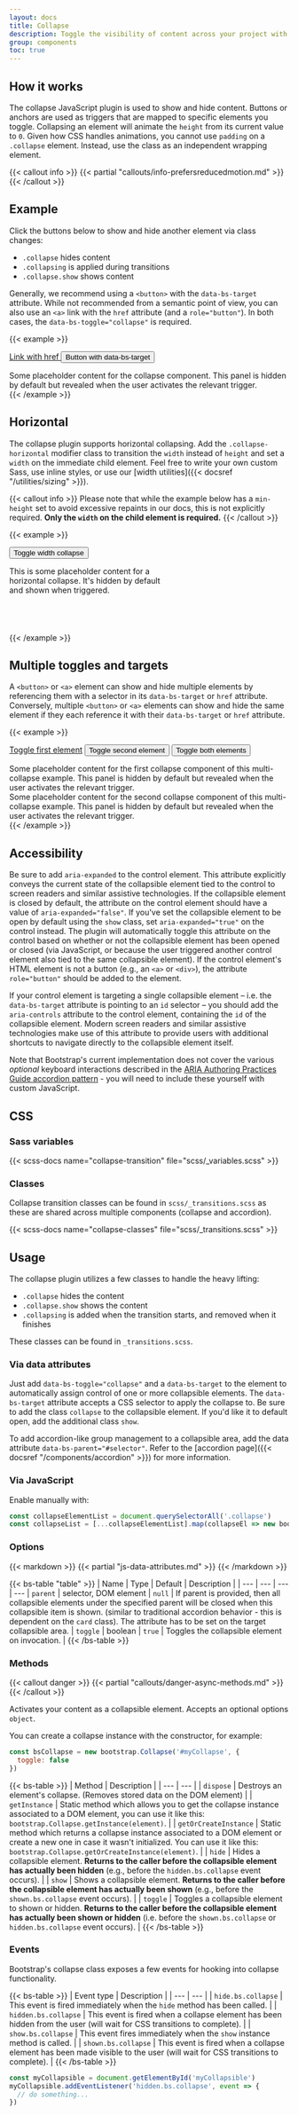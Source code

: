 ```yaml
---
layout: docs
title: Collapse
description: Toggle the visibility of content across your project with a few classes and our JavaScript plugins.
group: components
toc: true
---
```


## How it works

The collapse JavaScript plugin is used to show and hide content. Buttons or
anchors are used as triggers that are mapped to specific elements you toggle.
Collapsing an element will animate the `height` from its current value to `0`.
Given how CSS handles animations, you cannot use `padding` on a `.collapse`
element. Instead, use the class as an independent wrapping element.

{{< callout info >}}
{{< partial "callouts/info-prefersreducedmotion.md" >}}
{{< /callout >}}

## Example

Click the buttons below to show and hide another element via class changes:

- `.collapse` hides content
- `.collapsing` is applied during transitions
- `.collapse.show` shows content

Generally, we recommend using a `<button>` with the `data-bs-target` attribute.
While not recommended from a semantic point of view, you can also use an `<a>`
link with the `href` attribute (and a `role="button"`). In both cases, the
`data-bs-toggle="collapse"` is required.

{{< example >}}
<p class="d-inline-flex gap-1">
  <a class="btn btn-primary" data-bs-toggle="collapse" href="#collapseExample" role="button" aria-expanded="false" aria-controls="collapseExample">
    Link with href
  </a>
  <button class="btn btn-primary" type="button" data-bs-toggle="collapse" data-bs-target="#collapseExample" aria-expanded="false" aria-controls="collapseExample">
    Button with data-bs-target
  </button>
</p>
<div class="collapse" id="collapseExample">
  <div class="card card-body">
    Some placeholder content for the collapse component. This panel is hidden by default but revealed when the user activates the relevant trigger.
  </div>
</div>
{{< /example >}}

## Horizontal

The collapse plugin supports horizontal collapsing. Add the
`.collapse-horizontal` modifier class to transition the `width` instead of
`height` and set a `width` on the immediate child element. Feel free to write
your own custom Sass, use inline styles, or use our [width utilities]({{<
docsref "/utilities/sizing" >}}).

{{< callout info >}}
Please note that while the example below has a `min-height` set to avoid
excessive repaints in our docs, this is not explicitly required. **Only
the `width` on the child element is required.**
{{< /callout >}}

{{< example >}}
<p>
  <button class="btn btn-primary" type="button" data-bs-toggle="collapse" data-bs-target="#collapseWidthExample" aria-expanded="false" aria-controls="collapseWidthExample">
    Toggle width collapse
  </button>
</p>
<div style="min-height: 120px;">
  <div class="collapse collapse-horizontal" id="collapseWidthExample">
    <div class="card card-body" style="width: 300px;">
      This is some placeholder content for a horizontal collapse. It's hidden by default and shown when triggered.
    </div>
  </div>
</div>
{{< /example >}}

## Multiple toggles and targets

A `<button>` or `<a>` element can show and hide multiple elements by referencing
them with a selector in its `data-bs-target` or `href` attribute.
Conversely, multiple `<button>` or `<a>` elements can show and hide the same
element if they each reference it with their `data-bs-target` or `href`
attribute.

{{< example >}}
<p class="d-inline-flex gap-1">
  <a class="btn btn-primary" data-bs-toggle="collapse" href="#multiCollapseExample1" role="button" aria-expanded="false" aria-controls="multiCollapseExample1">Toggle first element</a>
  <button class="btn btn-primary" type="button" data-bs-toggle="collapse" data-bs-target="#multiCollapseExample2" aria-expanded="false" aria-controls="multiCollapseExample2">Toggle second element</button>
  <button class="btn btn-primary" type="button" data-bs-toggle="collapse" data-bs-target=".multi-collapse" aria-expanded="false" aria-controls="multiCollapseExample1 multiCollapseExample2">Toggle both elements</button>
</p>
<div class="row">
  <div class="col">
    <div class="collapse multi-collapse" id="multiCollapseExample1">
      <div class="card card-body">
        Some placeholder content for the first collapse component of this multi-collapse example. This panel is hidden by default but revealed when the user activates the relevant trigger.
      </div>
    </div>
  </div>
  <div class="col">
    <div class="collapse multi-collapse" id="multiCollapseExample2">
      <div class="card card-body">
        Some placeholder content for the second collapse component of this multi-collapse example. This panel is hidden by default but revealed when the user activates the relevant trigger.
      </div>
    </div>
  </div>
</div>
{{< /example >}}

## Accessibility

Be sure to add `aria-expanded` to the control element. This attribute explicitly
conveys the current state of the collapsible element tied to the control to
screen readers and similar assistive technologies. If the collapsible element is
closed by default, the attribute on the control element should have a value of
`aria-expanded="false"`. If you've set the collapsible element to be open by
default using the `show` class, set `aria-expanded="true"` on the control
instead. The plugin will automatically toggle this attribute on the control
based on whether or not the collapsible element has been opened or closed (via
JavaScript, or because the user triggered another control element also tied to
the same collapsible element). If the control element's HTML element is not a
button (e.g., an `<a>` or `<div>`), the attribute `role="button"` should be
added to the element.

If your control element is targeting a single collapsible element – i.e. the
`data-bs-target` attribute is pointing to an `id` selector – you should add the
`aria-controls` attribute to the control element, containing the `id` of the
collapsible element. Modern screen readers and similar assistive technologies
make use of this attribute to provide users with additional shortcuts to
navigate directly to the collapsible element itself.

Note that Bootstrap's current implementation does not cover the various
*optional* keyboard interactions described in
the [ARIA Authoring Practices Guide accordion pattern](https://www.w3.org/WAI/ARIA/apg/patterns/accordion/) -
you will need to include these yourself with custom JavaScript.

## CSS

### Sass variables

{{< scss-docs name="collapse-transition" file="scss/_variables.scss" >}}

### Classes

Collapse transition classes can be found in `scss/_transitions.scss` as these
are shared across multiple components (collapse and accordion).

{{< scss-docs name="collapse-classes" file="scss/_transitions.scss" >}}

## Usage

The collapse plugin utilizes a few classes to handle the heavy lifting:

- `.collapse` hides the content
- `.collapse.show` shows the content
- `.collapsing` is added when the transition starts, and removed when it
  finishes

These classes can be found in `_transitions.scss`.

### Via data attributes

Just add `data-bs-toggle="collapse"` and a `data-bs-target` to the element to
automatically assign control of one or more collapsible elements. The
`data-bs-target` attribute accepts a CSS selector to apply the collapse to. Be
sure to add the class `collapse` to the collapsible element. If you'd like it to
default open, add the additional class `show`.

To add accordion-like group management to a collapsible area, add the data
attribute `data-bs-parent="#selector"`. Refer to the [accordion page]({{<
docsref "/components/accordion" >}}) for more information.

### Via JavaScript

Enable manually with:

```js
const collapseElementList = document.querySelectorAll('.collapse')
const collapseList = [...collapseElementList].map(collapseEl => new bootstrap.Collapse(collapseEl))
```

### Options

{{< markdown >}}
{{< partial "js-data-attributes.md" >}}
{{< /markdown >}}

{{< bs-table "table" >}}
| Name | Type | Default | Description |
| --- | --- | --- | --- |
`parent` | selector, DOM element | `null` | If parent is provided, then all
collapsible elements under the specified parent will be closed when this
collapsible item is shown. (similar to traditional accordion behavior - this is
dependent on the `card` class). The attribute has to be set on the target
collapsible area. |
`toggle` | boolean | `true` | Toggles the collapsible element on invocation. |
{{< /bs-table >}}

### Methods

{{< callout danger >}}
{{< partial "callouts/danger-async-methods.md" >}}
{{< /callout >}}

Activates your content as a collapsible element. Accepts an optional options
`object`.

You can create a collapse instance with the constructor, for example:

```js
const bsCollapse = new bootstrap.Collapse('#myCollapse', {
  toggle: false
})
```

{{< bs-table >}}
| Method | Description |
| --- | --- |
| `dispose` | Destroys an element's collapse. (Removes stored data on the DOM
element) |
| `getInstance` | Static method which allows you to get the collapse instance
associated to a DOM element, you can use it like this:
`bootstrap.Collapse.getInstance(element)`. |
| `getOrCreateInstance` | Static method which returns a collapse instance
associated to a DOM element or create a new one in case it wasn't initialized.
You can use it like this: `bootstrap.Collapse.getOrCreateInstance(element)`. |
| `hide` | Hides a collapsible element. **Returns to the caller before the
collapsible element has actually been hidden** (e.g., before the
`hidden.bs.collapse` event occurs). |
| `show` | Shows a collapsible element. **Returns to the caller before the
collapsible element has actually been shown** (e.g., before the
`shown.bs.collapse` event occurs). |
| `toggle` | Toggles a collapsible element to shown or hidden. **Returns to the
caller before the collapsible element has actually been shown or hidden** (i.e.
before the `shown.bs.collapse` or `hidden.bs.collapse` event occurs). |
{{< /bs-table >}}

### Events

Bootstrap's collapse class exposes a few events for hooking into collapse
functionality.

{{< bs-table >}}
| Event type | Description |
| --- | --- |
| `hide.bs.collapse` | This event is fired immediately when the `hide` method
has been called. |
| `hidden.bs.collapse` | This event is fired when a collapse element has been
hidden from the user (will wait for CSS transitions to complete). |
| `show.bs.collapse` | This event fires immediately when the `show` instance
method is called. |
| `shown.bs.collapse` | This event is fired when a collapse element has been
made visible to the user (will wait for CSS transitions to complete). |
{{< /bs-table >}}

```js
const myCollapsible = document.getElementById('myCollapsible')
myCollapsible.addEventListener('hidden.bs.collapse', event => {
  // do something...
})
```
